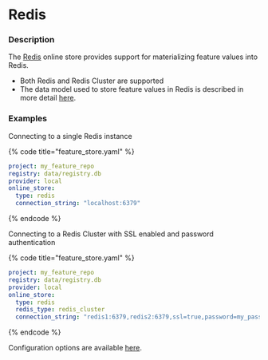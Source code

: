 # Redis

### Description

The [Redis](https://redis.io/) online store provides support for materializing feature values into Redis.

* Both Redis and Redis Cluster are supported
* The data model used to store feature values in Redis is described in more detail [here](https://github.com/feast-dev/feast/blob/master/docs/specs/online_store_format.md).

### Examples

Connecting to a single Redis instance

{% code title="feature\_store.yaml" %}
```yaml
project: my_feature_repo
registry: data/registry.db
provider: local
online_store:
  type: redis
  connection_string: "localhost:6379"
```
{% endcode %}

Connecting to a Redis Cluster with SSL enabled and password authentication

{% code title="feature\_store.yaml" %}
```yaml
project: my_feature_repo
registry: data/registry.db
provider: local
online_store:
  type: redis
  redis_type: redis_cluster
  connection_string: "redis1:6379,redis2:6379,ssl=true,password=my_password"
```
{% endcode %}

Configuration options are available [here](https://rtd.feast.dev/en/master/#feast.repo_config.RedisOnlineStoreConfig).

